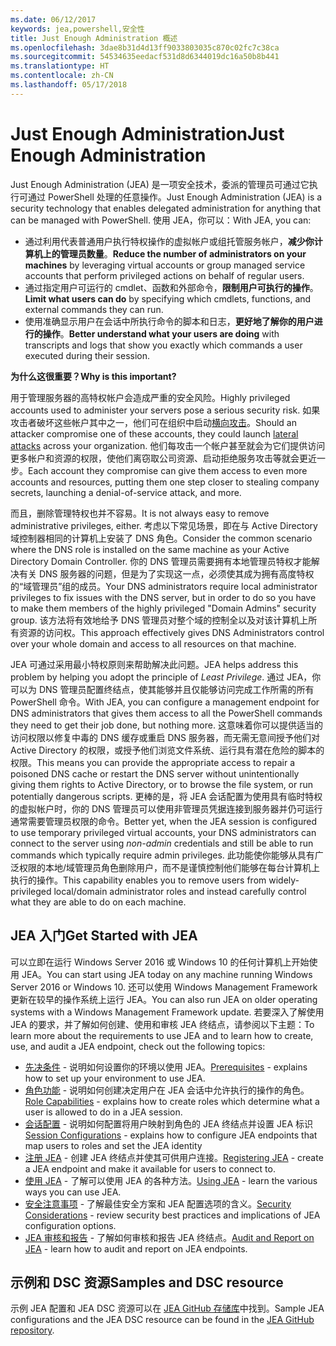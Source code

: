 ```yaml
---
ms.date: 06/12/2017
keywords: jea,powershell,安全性
title: Just Enough Administration 概述
ms.openlocfilehash: 3dae8b31d4d13ff9033803035c870c02fc7c38ca
ms.sourcegitcommit: 54534635eedacf531d8d6344019dc16a50b8b441
ms.translationtype: HT
ms.contentlocale: zh-CN
ms.lasthandoff: 05/17/2018
---
```

# <a name="just-enough-administration"></a><span data-ttu-id="a0d49-103">Just Enough Administration</span><span class="sxs-lookup"><span data-stu-id="a0d49-103">Just Enough Administration</span></span>

<span data-ttu-id="a0d49-104">Just Enough Administration (JEA) 是一项安全技术，委派的管理员可通过它执行可通过 PowerShell 处理的任意操作。</span><span class="sxs-lookup"><span data-stu-id="a0d49-104">Just Enough Administration (JEA) is a security technology that enables delegated administration for anything that can be managed with PowerShell.</span></span>
<span data-ttu-id="a0d49-105">使用 JEA，你可以：</span><span class="sxs-lookup"><span data-stu-id="a0d49-105">With JEA, you can:</span></span>

- <span data-ttu-id="a0d49-106">通过利用代表普通用户执行特权操作的虚拟帐户或组托管服务帐户，**减少你计算机上的管理员数量**。</span><span class="sxs-lookup"><span data-stu-id="a0d49-106">**Reduce the number of administrators on your machines** by leveraging virtual accounts or group managed service accounts that perform privileged actions on behalf of regular users.</span></span>
- <span data-ttu-id="a0d49-107">通过指定用户可运行的 cmdlet、函数和外部命令，**限制用户可执行的操作**。</span><span class="sxs-lookup"><span data-stu-id="a0d49-107">**Limit what users can do** by specifying which cmdlets, functions, and external commands they can run.</span></span>
- <span data-ttu-id="a0d49-108">使用准确显示用户在会话中所执行命令的脚本和日志，**更好地了解你的用户进行的操作**。</span><span class="sxs-lookup"><span data-stu-id="a0d49-108">**Better understand what your users are doing** with transcripts and logs that show you exactly which commands a user executed during their session.</span></span>

<span data-ttu-id="a0d49-109">**为什么这很重要？**</span><span class="sxs-lookup"><span data-stu-id="a0d49-109">**Why is this important?**</span></span>

<span data-ttu-id="a0d49-110">用于管理服务器的高特权帐户会造成严重的安全风险。</span><span class="sxs-lookup"><span data-stu-id="a0d49-110">Highly privileged accounts used to administer your servers pose a serious security risk.</span></span>
<span data-ttu-id="a0d49-111">如果攻击者破坏这些帐户其中之一，他们可在组织中启动[横向攻击](http://aka.ms/pth)。</span><span class="sxs-lookup"><span data-stu-id="a0d49-111">Should an attacker compromise one of these accounts, they could launch [lateral attacks](http://aka.ms/pth) across your organization.</span></span>
<span data-ttu-id="a0d49-112">他们每攻击一个帐户甚至就会为它们提供访问更多帐户和资源的权限，使他们离窃取公司资源、启动拒绝服务攻击等就会更近一步。</span><span class="sxs-lookup"><span data-stu-id="a0d49-112">Each account they compromise can give them access to even more accounts and resources, putting them one step closer to stealing company secrets, launching a denial-of-service attack, and more.</span></span>

<span data-ttu-id="a0d49-113">而且，删除管理特权也并不容易。</span><span class="sxs-lookup"><span data-stu-id="a0d49-113">It is not always easy to remove administrative privileges, either.</span></span>
<span data-ttu-id="a0d49-114">考虑以下常见场景，即在与 Active Directory 域控制器相同的计算机上安装了 DNS 角色。</span><span class="sxs-lookup"><span data-stu-id="a0d49-114">Consider the common scenario where the DNS role is installed on the same machine as your Active Directory Domain Controller.</span></span>
<span data-ttu-id="a0d49-115">你的 DNS 管理员需要拥有本地管理员特权才能解决有关 DNS 服务器的问题，但是为了实现这一点，必须使其成为拥有高度特权的“域管理员”组的成员。</span><span class="sxs-lookup"><span data-stu-id="a0d49-115">Your DNS administrators require local administrator privileges to fix issues with the DNS server, but in order to do so you have to make them members of the highly privileged "Domain Admins" security group.</span></span>
<span data-ttu-id="a0d49-116">该方法将有效地给予 DNS 管理员对整个域的控制全以及对该计算机上所有资源的访问权。</span><span class="sxs-lookup"><span data-stu-id="a0d49-116">This approach effectively gives DNS Administrators control over your whole domain and access to all resources on that machine.</span></span>

<span data-ttu-id="a0d49-117">JEA 可通过采用最小特权原则来帮助解决此问题。</span><span class="sxs-lookup"><span data-stu-id="a0d49-117">JEA helps address this problem by helping you adopt the principle of *Least Privilege*.</span></span>
<span data-ttu-id="a0d49-118">通过 JEA，你可以为 DNS 管理员配置终结点，使其能够并且仅能够访问完成工作所需的所有 PowerShell 命令。</span><span class="sxs-lookup"><span data-stu-id="a0d49-118">With JEA, you can configure a management endpoint for DNS administrators that gives them access to all the PowerShell commands they need to get their job done, but nothing more.</span></span>
<span data-ttu-id="a0d49-119">这意味着你可以提供适当的访问权限以修复中毒的 DNS 缓存或重启 DNS 服务器，而无需无意间授予他们对 Active Directory 的权限，或授予他们浏览文件系统、运行具有潜在危险的脚本的权限。</span><span class="sxs-lookup"><span data-stu-id="a0d49-119">This means you can provide the appropriate access to repair a poisoned DNS cache or restart the DNS server without unintentionally giving them rights to Active Directory, or to browse the file system, or run potentially dangerous scripts.</span></span>
<span data-ttu-id="a0d49-120">更棒的是，将 JEA 会话配置为使用具有临时特权的虚拟帐户时，你的 DNS 管理员可以使用非管理员凭据连接到服务器并仍可运行通常需要管理员权限的命令。</span><span class="sxs-lookup"><span data-stu-id="a0d49-120">Better yet, when the JEA session is configured to use temporary privileged virtual accounts, your DNS administrators can connect to the server using *non-admin* credentials and still be able to run commands which typically require admin privileges.</span></span>
<span data-ttu-id="a0d49-121">此功能使你能够从具有广泛权限的本地/域管理员角色删除用户，而不是谨慎控制他们能够在每台计算机上执行的操作。</span><span class="sxs-lookup"><span data-stu-id="a0d49-121">This capability enables you to remove users from widely-privileged local/domain administrator roles and instead carefully control what they are able to do on each machine.</span></span>

## <a name="get-started-with-jea"></a><span data-ttu-id="a0d49-122">JEA 入门</span><span class="sxs-lookup"><span data-stu-id="a0d49-122">Get Started with JEA</span></span>

<span data-ttu-id="a0d49-123">可以立即在运行 Windows Server 2016 或 Windows 10 的任何计算机上开始使用 JEA。</span><span class="sxs-lookup"><span data-stu-id="a0d49-123">You can start using JEA today on any machine running Windows Server 2016 or Windows 10.</span></span>
<span data-ttu-id="a0d49-124">还可以使用 Windows Management Framework 更新在较早的操作系统上运行 JEA。</span><span class="sxs-lookup"><span data-stu-id="a0d49-124">You can also run JEA on older operating systems with a Windows Management Framework update.</span></span>
<span data-ttu-id="a0d49-125">若要深入了解使用 JEA 的要求，并了解如何创建、使用和审核 JEA 终结点，请参阅以下主题：</span><span class="sxs-lookup"><span data-stu-id="a0d49-125">To learn more about the requirements to use JEA and to learn how to create, use, and audit a JEA endpoint, check out the following topics:</span></span>

- <span data-ttu-id="a0d49-126">[先决条件](prerequisites.md) - 说明如何设置你的环境以使用 JEA。</span><span class="sxs-lookup"><span data-stu-id="a0d49-126">[Prerequisites](prerequisites.md) - explains how to set up your environment to use JEA.</span></span>
- <span data-ttu-id="a0d49-127">[角色功能](role-capabilities.md) - 说明如何创建决定用户在 JEA 会话中允许执行的操作的角色。</span><span class="sxs-lookup"><span data-stu-id="a0d49-127">[Role Capabilities](role-capabilities.md) - explains how to create roles which determine what a user is allowed to do in a JEA session.</span></span>
- <span data-ttu-id="a0d49-128">[会话配置](session-configurations.md) - 说明如何配置将用户映射到角色的 JEA 终结点并设置 JEA 标识</span><span class="sxs-lookup"><span data-stu-id="a0d49-128">[Session Configurations](session-configurations.md) - explains how to configure JEA endpoints that map users to roles and set the JEA identity</span></span>
- <span data-ttu-id="a0d49-129">[注册 JEA](register-jea.md) - 创建 JEA 终结点并使其可供用户连接。</span><span class="sxs-lookup"><span data-stu-id="a0d49-129">[Registering JEA](register-jea.md) - create a JEA endpoint and make it available for users to connect to.</span></span>
- <span data-ttu-id="a0d49-130">[使用 JEA](using-jea.md) - 了解可以使用 JEA 的各种方法。</span><span class="sxs-lookup"><span data-stu-id="a0d49-130">[Using JEA](using-jea.md) - learn the various ways you can use JEA.</span></span>
- <span data-ttu-id="a0d49-131">[安全注意事项](security-considerations.md) - 了解最佳安全方案和 JEA 配置选项的含义。</span><span class="sxs-lookup"><span data-stu-id="a0d49-131">[Security Considerations](security-considerations.md) - review security best practices and implications of JEA configuration options.</span></span>
- <span data-ttu-id="a0d49-132">[JEA 审核和报告](audit-and-report.md) - 了解如何审核和报告 JEA 终结点。</span><span class="sxs-lookup"><span data-stu-id="a0d49-132">[Audit and Report on JEA](audit-and-report.md) - learn how to audit and report on JEA endpoints.</span></span>

## <a name="samples-and-dsc-resource"></a><span data-ttu-id="a0d49-133">示例和 DSC 资源</span><span class="sxs-lookup"><span data-stu-id="a0d49-133">Samples and DSC resource</span></span>

<span data-ttu-id="a0d49-134">示例 JEA 配置和 JEA DSC 资源可以在 [JEA GitHub 存储库](https://github.com/PowerShell/JEA)中找到。</span><span class="sxs-lookup"><span data-stu-id="a0d49-134">Sample JEA configurations and the JEA DSC resource can be found in the [JEA GitHub repository](https://github.com/PowerShell/JEA).</span></span>